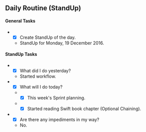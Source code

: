 ## Daily Routine (StandUp)

#### General Tasks
* - [x] Create StandUp of the day.
  - StandUp for Monday, 19 December 2016.

#### StandUp Tasks
* - [x] What did I do yesterday?
  - Started workflow.
* - [x] What will I do today?
  * - [x] This week's Sprint planning.
  * - [x] Started reading Swift book chapter (Optional Chaining).
* - [x] Are there any impediments in my way?
  - No.
